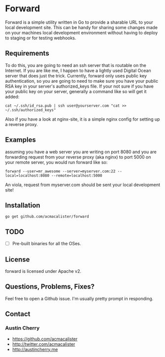 Forward
=========

Forward is a simple utility written in Go to provide a sharable URL to your local development site. This can be handy for sharing some changes made on your machines local development environment without having to deploy to staging or for testing webhooks.

## Requirements

To do this, you are going to need an ssh server that is routable on the Internet. If you are like me, I happen to have a lightly used Digital Ocean server that does just the trick. Currently, forward only uses public key authentication, so you are going to need to make sure you have your public RSA key in your server's authorized_keys file. If your not sure if you have your public key on your server, generally a command like so will get it added:

`cat ~/.ssh/id_rsa.pub | ssh user@yourserver.com "cat >> ~/.ssh/authorized_keys"`

Also if you have a look at nginx-site, it is a simple nginx config for setting up a reverse proxy.

## Examples

assuming you have a web server you are writing on port 8080 and you are forwarding request from your reverse proxy (aka nginx) to port 5000 on your remote server, you would run forward like so:

`forward --user=mr_awesome --server=myserver.com:22 --local=localhost:8080 --remote=localhost:5000`

An viola, request from myserver.com should be sent your local development site!

## Installation

`go get github.com/acmacalister/forward`

## TODO

- [ ] Pre-built binaries for all the OSes.

## License

forward is licensed under Apache v2.

## Questions, Problems, Fixes?

Feel free to open a Github issue. I'm usually pretty prompt in responding.

## Contact

### Austin Cherry
* https://github.com/acmacalister
* http://twitter.com/acmacalister
* http://austincherry.me